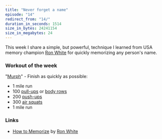 ```yaml
---
title: "Never forget a name"
episode: "14"
redirect_from: "14/"
duration_in_seconds: 1514
size_in_bytes: 24241154
size_in_megabytes: 24
---
```


This week I share a simple, but powerful, technique I learned from USA memory champion [Ron White](http://ronwhitetraining.com/) for quickly memorizing any person's name.

### Workout of the week

"[Murph](http://www.crossfit.com/mt-archive2/000881.html)" - Finish as quickly as possible:

- 1 mile run
- 100 [pull-ups](https://www.youtube.com/watch?v=ifOBltCCRZw) or [body rows](https://www.youtube.com/watch?v=rdDdeizAxY0)
- 200 [push-ups](https://www.youtube.com/watch?v=M1IfJmVjKW0)
- 300 [air squats](https://www.youtube.com/watch?v=a_fb6Kz7FQg)
- 1 mile run

### Links

- [How to Memorize](https://www.youtube.com/watch?v=m2GI0huaV5s) by [Ron White](http://ronwhitetraining.com/)
